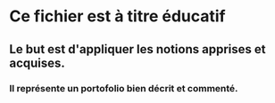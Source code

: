 # Ce fichier est à titre éducatif 

## Le but est d'appliquer les notions apprises et acquises.
### Il représente un portofolio bien décrit et commenté. 
